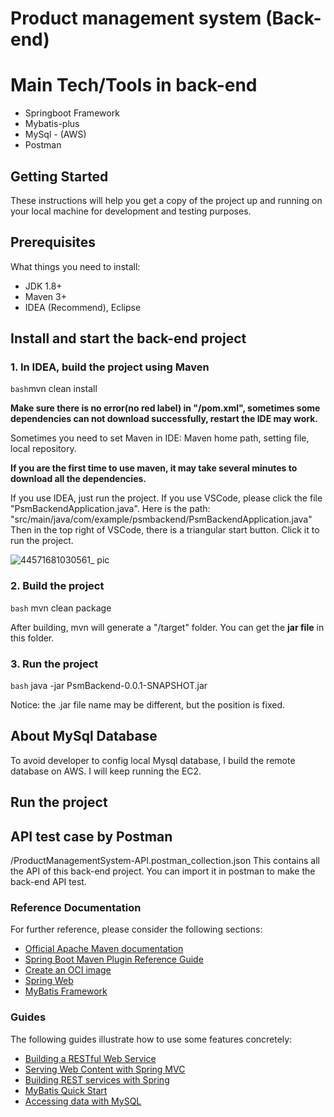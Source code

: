 # Product management system (Back-end)

# Main Tech/Tools in back-end
* Springboot Framework
* Mybatis-plus
* MySql - (AWS)
* Postman

## Getting Started
These instructions will help you get a copy of the project up and running on your local machine for development and testing purposes.

## Prerequisites
What things you need to install:

* JDK 1.8+
* Maven 3+
* IDEA (Recommend), Eclipse

## Install and start the back-end project

### 1. In IDEA, build the project using Maven

```bash```mvn clean install

**Make sure there is no error(no red label) in "/pom.xml", 
sometimes some dependencies can not download successfully, restart the IDE may work.**

Sometimes you need to set Maven in IDE: Maven home path, setting file, local repository. 

**If you are the first time to use maven, it may take several minutes to download all the dependencies.**

If you use IDEA, just run the project.
If you use VSCode, please click the file "PsmBackendApplication.java". 
Here is the path: "src/main/java/com/example/psmbackend/PsmBackendApplication.java"
Then in the top right of VSCode, there is a triangular start button. Click it to run the project. 

![44571681030561_ pic](https://user-images.githubusercontent.com/87680634/230778206-6f1f6a5f-6f40-4f7f-a616-bbf60a4682f3.jpg)


### 2. Build the project
```bash``` mvn clean package

After building, mvn will generate a "/target" folder. You can get the **jar file** in this folder. 


### 3. Run the project

```bash``` java -jar PsmBackend-0.0.1-SNAPSHOT.jar

Notice: the .jar file name may be different, but the position is fixed. 



## About MySql Database 

To avoid developer to config local Mysql database, I build the remote database on AWS.
I will keep running the EC2. 



## Run the project

## API test case by Postman
/ProductManagementSystem-API.postman_collection.json
This contains all the API of this back-end project.
You can import it in postman to make the back-end API test. 


### Reference Documentation

For further reference, please consider the following sections:

* [Official Apache Maven documentation](https://maven.apache.org/guides/index.html)
* [Spring Boot Maven Plugin Reference Guide](https://docs.spring.io/spring-boot/docs/2.7.11-SNAPSHOT/maven-plugin/reference/html/)
* [Create an OCI image](https://docs.spring.io/spring-boot/docs/2.7.11-SNAPSHOT/maven-plugin/reference/html/#build-image)
* [Spring Web](https://docs.spring.io/spring-boot/docs/2.7.11-SNAPSHOT/reference/htmlsingle/#web)
* [MyBatis Framework](https://mybatis.org/spring-boot-starter/mybatis-spring-boot-autoconfigure/)

### Guides

The following guides illustrate how to use some features concretely:

* [Building a RESTful Web Service](https://spring.io/guides/gs/rest-service/)
* [Serving Web Content with Spring MVC](https://spring.io/guides/gs/serving-web-content/)
* [Building REST services with Spring](https://spring.io/guides/tutorials/rest/)
* [MyBatis Quick Start](https://github.com/mybatis/spring-boot-starter/wiki/Quick-Start)
* [Accessing data with MySQL](https://spring.io/guides/gs/accessing-data-mysql/)

